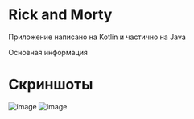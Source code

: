 # Rick and Morty
Приложение написано на Kotlin и частично на Java

Основная информация


# Скриншоты
![image](https://github.com/Grifalionys/RickandMorty/assets/112081615/9074499f-b01b-4a69-94d1-a923421c18d7)  ![image](https://github.com/Grifalionys/RickandMorty/assets/112081615/30e50df6-92b4-45b8-a797-35dc4cd3d5c6)

